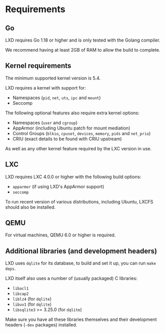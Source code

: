 # Requirements
## Go
LXD requires Go 1.18 or higher and is only tested with the Golang compiler.

We recommend having at least 2GB of RAM to allow the build to complete.

## Kernel requirements
The minimum supported kernel version is 5.4.

LXD requires a kernel with support for:

 * Namespaces (`pid`, `net`, `uts`, `ipc` and `mount`)
 * Seccomp

The following optional features also require extra kernel options:

 * Namespaces (`user` and `cgroup`)
 * AppArmor (including Ubuntu patch for mount mediation)
 * Control Groups (`blkio`, `cpuset`, `devices`, `memory`, `pids` and `net_prio`)
 * CRIU (exact details to be found with CRIU upstream)

As well as any other kernel feature required by the LXC version in use.

## LXC
LXD requires LXC 4.0.0 or higher with the following build options:

 * `apparmor` (if using LXD's AppArmor support)
 * `seccomp`

To run recent version of various distributions, including Ubuntu, LXCFS
should also be installed.

## QEMU
For virtual machines, QEMU 6.0 or higher is required.

## Additional libraries (and development headers)
LXD uses `dqlite` for its database, to build and set it up, you can
run `make deps`.

LXD itself also uses a number of (usually packaged) C libraries:

 - `libacl1`
 - `libcap2`
 - `liblz4` (for `dqlite`)
 - `libuv1` (for `dqlite`)
 - `libsqlite3` >= 3.25.0 (for `dqlite`)

Make sure you have all these libraries themselves and their development
headers (`-dev` packages) installed.

